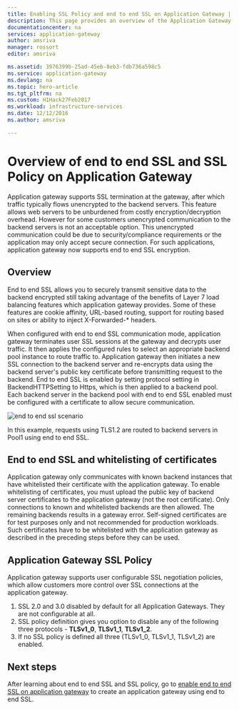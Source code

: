 ```yaml
---
title: Enabling SSL Policy and end to end SSL on Application Gateway | Microsoft Docs
description: This page provides an overview of the Application Gateway end to end SSL support.
documentationcenter: na
services: application-gateway
author: amsriva
manager: rossort
editor: amsriva

ms.assetid: 3976399b-25ad-45eb-8eb3-fdb736a598c5
ms.service: application-gateway
ms.devlang: na
ms.topic: hero-article
ms.tgt_pltfrm: na
ms.custom: H1Hack27Feb2017
ms.workload: infrastructure-services
ms.date: 12/12/2016
ms.author: amsriva

---
```

# Overview of end to end SSL and SSL Policy on Application Gateway

Application gateway supports SSL termination at the gateway, after which traffic typically flows unencrypted to the backend servers. This feature allows web servers to be unburdened from costly encryption/decryption overhead. However for some customers unencrypted communication to the backend servers is not an acceptable option. This unencrypted communication could be due to security/compliance requirements or the application may only accept secure connection. For such applications, application gateway now supports end to end SSL encryption.

## Overview

End to end SSL allows you to securely transmit sensitive data to the backend encrypted still taking advantage of the benefits of Layer 7 load balancing features which application gateway provides. Some of these features are cookie affinity, URL-based routing, support for routing based on sites or ability to inject X-Forwarded-* headers.

When configured with end to end SSL communication mode, application gateway terminates user SSL sessions at the gateway and decrypts user traffic. It then applies the configured rules to select an appropriate backend pool instance to route traffic to. Application gateway then initiates a new SSL connection to the backend server and re-encrypts data using the backend server's public key certificate before transmitting request to the backend. End to end SSL is enabled by setting protocol setting in BackendHTTPSetting to Https, which is then applied to a backend pool. Each backend server in the backend pool with end to end SSL enabled must be configured with a certificate to allow secure communication.

![end to end ssl scenario][1]

In this example, requests using TLS1.2 are routed to backend servers in Pool1 using end to end SSL.

## End to end SSL and whitelisting of certificates

Application gateway only communicates with known backend instances that have whitelisted their certificate with the application gateway. To enable whitelisting of certificates, you must upload the public key of backend server certificates to the application gateway (not the root certificate). Only connections to known and whitelisted backends are then allowed. The remaining backends results in a gateway error. Self-signed certificates are for test purposes only and not recommended for production workloads. Such certificates have to be whitelisted with the application gateway as described in the preceding steps before they can be used.

## Application Gateway SSL Policy

Application gateway supports user configurable SSL negotiation policies, which allow customers more control over SSL connections at the application gateway.

1. SSL 2.0 and 3.0 disabled by default for all Application Gateways. They are not configurable at all.
2. SSL policy definition gives you option to disable any of the following three protocols - **TLSv1\_0**, **TLSv1\_1**, **TLSv1\_2**.
3. If no SSL policy is defined all three (TLSv1\_0, TLSv1\_1, TLSv1_2) are enabled.

## Next steps

After learning about end to end SSL and SSL policy, go to [enable end to end SSL on application gateway](application-gateway-end-to-end-ssl-powershell.md) to create an application gateway using end to end SSL.

<!--Image references-->

[1]: ./media/application-gateway-backend-ssl/scenario.png
